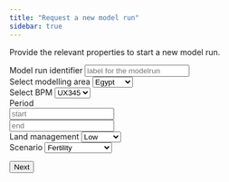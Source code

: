 ```yaml
---
title: "Request a new model run"
sidebar: true
---
```


Provide the relevant properties to start a new model run.

<form>

<div class="form-group">
<label for="md-name">Model run identifier</label>
<input type="text" class="form-control" id="md-name" placeholder="label for the modelrun">
</div>

<div class="form-group">
<label for="model-area">Select modelling area</label>
<select class="form-control" id="model-area">
<option>Egypt</option>
<option>Ethiopia</option>
<option>Kenya</option>
<option>Sudan</option>
</select>
</div>

<div class="form-group">
<label for="model-region">Select BPM</label>
<select class="form-control" id="model-region">
<option>UX345</option>
<option>IY783</option>
<option>SD453</option>
<option>RE432</option>
</select>
</div>

<div class="form-group">
<label for="period-from">Period</label>
<div class="row">

<div class="col"><input class="datepicker form-control" data-provide="datepicker" placeholder="start" id="period-from" data-date-format="mm/dd/yyyy"></div>

<div class="col"><input class="datepicker form-control" data-provide="datepicker" placeholder="end" id="period-to" data-date-format="mm/dd/yyyy"></div>
</div>
</div>

<div class="form-group">
<label for="model-lm">
Land management</label>
<select class="form-control" id="model-lm">
<option>Low</option>
<option>Medium</option>
<option>High</option>
</select>
</div>

<div class="form-group">
<label for="model-sc">Scenario</label>
<select class="form-control" id="model-sc">
<option>Fertility</option>
<option>Erosion</option>
<option>Drought</option>
<option>Pests/Deseases</option>
</select>
</div>

<button onclick="go()" class="btn btn-primary">Next</button>

</form>

<div id="app"></div>

<script src="https://code.jquery.com/jquery-3.7.1.min.js"></script>

<link href="https://cdn.jsdelivr.net/npm/bootstrap@5.3.7/dist/css/bootstrap.min.css" rel="stylesheet" integrity="sha384-LN+7fdVzj6u52u30Kp6M/trliBMCMKTyK833zpbD+pXdCLuTusPj697FH4R/5mcr" crossorigin="anonymous">
<script src="https://cdn.jsdelivr.net/npm/bootstrap@5.3.7/dist/js/bootstrap.bundle.min.js" integrity="sha384-ndDqU0Gzau9qJ1lfW4pNLlhNTkCfHzAVBReH9diLvGRem5+R9g2FzA8ZGN954O5Q" crossorigin="anonymous"></script>
<script src="
https://cdn.jsdelivr.net/npm/bootstrap-datepicker@1.10.0/dist/js/bootstrap-datepicker.min.js
"></script>
<link href="
https://cdn.jsdelivr.net/npm/bootstrap-datepicker@1.10.0/dist/css/bootstrap-datepicker3.min.css
" rel="stylesheet">


<script src='js/model.js'></script>
